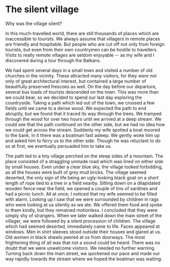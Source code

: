 # The silent village

Why was the village silent?

In this much-travelled world, there are still thousands of places which are inaccessible to tourists. We always assume that villagers in remote places are friendly and hospitable. But people who are cut off not only from foreign tourists, but even from their own countrymen can be hostile to travellers. Visits to really remote villages are seldom enjoyable -- as my wife and I discovered during a tour through the Balkans.

We had spent several days in a small town and visited a number of old churches in the vicinity. These attracted many visitors, for they were not only of great architectural interest, but contained a large number of beautifully preserved frescoes as well. On the day before our departure, several bus loads of tourists descended on the town. This was more than we could bear, so we decided to spend our last day exploring the countryside. Taking a path which led out of the town, we crossed a few fields until we came to a dense wood. We expected the path to end abruptly, but we found that it traced its way through the trees. We tramped through the wood for over two hours until we arrived at a deep stream. We could see that the path continued on the other side, but we had no idea how we could get across the stream. Suddenly my wife spotted a boat moored to the bank. In it there was a boatman fast asleep. We gently woke him up and asked him to ferry us to the other side. Though he was reluctant to do so at first, we eventually persuaded him to take us.

The path led to a tiny village perched on the steep sides of a mountain. The place consisted of a straggling unmade road which was lined on either side by small houses. Even under a clear blue sky, the village looked forbidding, as all the houses were built of grey mud bricks. The village seemed deserted, the only sign of life being an ugly-looking black goat on a short length of rope tied to a tree in a field nearby. Sitting down on a dilapidated wooden fence near the field, we opened a couple of tins of sardines and had a picnic lunch. All at once, I noticed that my wife seemed to be filled with alarm. Looking up I saw that we were surrounded by children in rags who were looking at us silently as we ate. We offered them food and spoke to them kindly, but they remained motionless. I concluded that they were simply shy of strangers. When we later walked down the main street of the villager, we were followed by a silent procession of children. The village which had seemed deserted, immediately came to life. Faces appeared at windows. Men in shirt sleeves stood outside their houses and glared at us. Old women in black shawls peered at us from doorways. The most frightening thing of all was that not a sound could be heard. There was no doubt that we were unwelcome visitors. We needed no further warning. Turning back down the main street, we quickened our pace and made our way rapidly towards the stream where we hoped the boatman was waiting.
